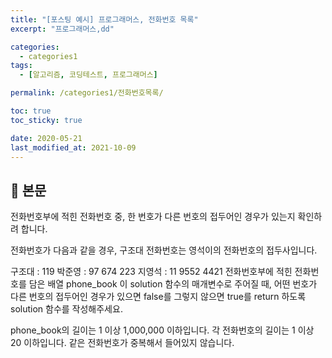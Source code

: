 ```yaml
---
title: "[포스팅 예시] 프로그래머스, 전화번호 목록"
excerpt: "프로그래머스,dd"

categories:
  - categories1
tags:
  - [알고리즘, 코딩테스트, 프로그래머스]

permalink: /categories1/전화번호목록/

toc: true
toc_sticky: true

date: 2020-05-21
last_modified_at: 2021-10-09
---
```


## 🦥 본문
전화번호부에 적힌 전화번호 중, 한 번호가 다른 번호의 접두어인 경우가 있는지 확인하려 합니다.

전화번호가 다음과 같을 경우, 구조대 전화번호는 영석이의 전화번호의 접두사입니다.

구조대 : 119
박준영 : 97 674 223
지영석 : 11 9552 4421
전화번호부에 적힌 전화번호를 담은 배열 phone_book 이 solution 함수의 매개변수로 주어질 때, 어떤 번호가 다른 번호의 접두어인 경우가 있으면 false를 그렇지 않으면 true를 return 하도록 solution 함수를 작성해주세요.

phone_book의 길이는 1 이상 1,000,000 이하입니다.
각 전화번호의 길이는 1 이상 20 이하입니다.
같은 전화번호가 중복해서 들어있지 않습니다.

[//]: # (```c++)

[//]: # (#include <bits/stdc++.h>)

[//]: # (using namespace std;)

[//]: # ()
[//]: # (bool solution&#40;vector<string> phone_book&#41; {)

[//]: # (    bool flag = true;)

[//]: # (    sort&#40;phone_book.begin&#40;&#41;, phone_book.end&#40;&#41;&#41;;)

[//]: # (    for&#40;int i=0; i<phone_book.size&#40;&#41;-1; i++&#41;{)

[//]: # (        string st1;)

[//]: # (        string st2;)

[//]: # (        st1 = phone_book[i];)

[//]: # (        st2 = phone_book[i+1];)

[//]: # (        for&#40;int j=0; j<st1.size&#40;&#41;; j++&#41;{)

[//]: # (            if&#40;st1[j] != st2[j]&#41;{)

[//]: # (                flag = true;)

[//]: # (                break;)

[//]: # (            })

[//]: # (            else{)

[//]: # (                flag = false;)

[//]: # (            })

[//]: # (        })

[//]: # (      if&#40;!flag&#41; return flag;)

[//]: # (    })

[//]: # (    return flag;)

[//]: # ()
[//]: # (})

[//]: # (```)